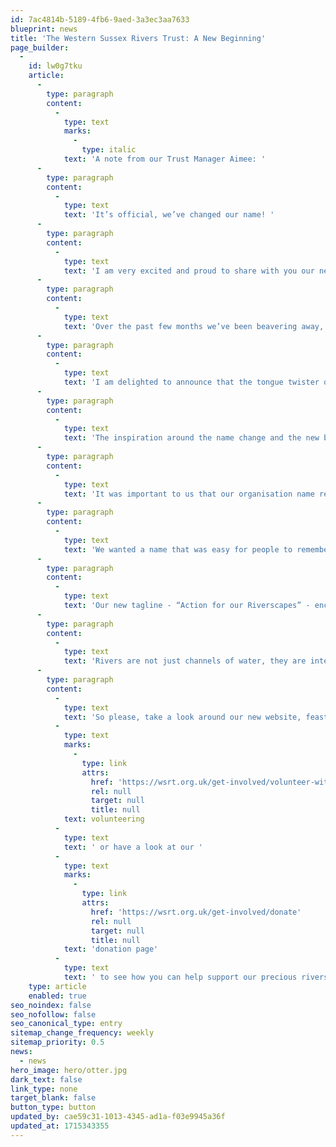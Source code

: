 ```yaml
---
id: 7ac4814b-5189-4fb6-9aed-3a3ec3aa7633
blueprint: news
title: 'The Western Sussex Rivers Trust: A New Beginning'
page_builder:
  -
    id: lw0g7tku
    article:
      -
        type: paragraph
        content:
          -
            type: text
            marks:
              -
                type: italic
            text: 'A note from our Trust Manager Aimee: '
      -
        type: paragraph
        content:
          -
            type: text
            text: 'It’s official, we’ve changed our name! '
      -
        type: paragraph
        content:
          -
            type: text
            text: 'I am very excited and proud to share with you our new name, branding and website! '
      -
        type: paragraph
        content:
          -
            type: text
            text: 'Over the past few months we’ve been beavering away, not only on our project work on the ground supporting our rivers, but also on ensuring that our organisation is a true reflection of the work that we do. '
      -
        type: paragraph
        content:
          -
            type: text
            text: 'I am delighted to announce that the tongue twister of a name - the Arun Rother Rivers Trust - is no more. We are now known as the Western Sussex Rivers Trust.  '
      -
        type: paragraph
        content:
          -
            type: text
            text: 'The inspiration around the name change and the new branding was focused on sparking a feeling of connection between humans and nature. Rivers have always shaped our landscapes and influenced generations of human activity such as building villages on riverbanks, or using the water to transport food and goods. '
      -
        type: paragraph
        content:
          -
            type: text
            text: 'It was important to us that our organisation name reflects all of the work we do, across multiple rivers - we are of course aware that the headwaters of the Rother are in Hampshire, however the majority of our geographical area is based in West Sussex. '
      -
        type: paragraph
        content:
          -
            type: text
            text: 'We wanted a name that was easy for people to remember (and say!) and we wanted to create a brand which will inspire people to look more closely at the riverscapes around them, encouraging them to take action to help these special habitats thrive. '
      -
        type: paragraph
        content:
          -
            type: text
            text: 'Our new tagline - “Action for our Riverscapes” - encompasses this feeling. '
      -
        type: paragraph
        content:
          -
            type: text
            text: 'Rivers are not just channels of water, they are integral components of the land around us. Rivers literally shape the landscapes we live and work in. They provide a home, safety, food and shelter to a huge variety of wildlife. They provide us with beauty and joy, a haven away from the bustle of busy modern life. A place to cool down by on a hot day. A view to rest our eyes upon to soothe our tired minds. Rivers are not just rushing empty waters, they are (or should be!) a habitat teeming with life. '
      -
        type: paragraph
        content:
          -
            type: text
            text: 'So please, take a look around our new website, feast your eyes upon photos of wildlife found on our rivers, and if you feel inspired please sign up for '
          -
            type: text
            marks:
              -
                type: link
                attrs:
                  href: 'https://wsrt.org.uk/get-involved/volunteer-with-us'
                  rel: null
                  target: null
                  title: null
            text: volunteering
          -
            type: text
            text: ' or have a look at our '
          -
            type: text
            marks:
              -
                type: link
                attrs:
                  href: 'https://wsrt.org.uk/get-involved/donate'
                  rel: null
                  target: null
                  title: null
            text: 'donation page'
          -
            type: text
            text: ' to see how you can help support our precious riverscapes.'
    type: article
    enabled: true
seo_noindex: false
seo_nofollow: false
seo_canonical_type: entry
sitemap_change_frequency: weekly
sitemap_priority: 0.5
news:
  - news
hero_image: hero/otter.jpg
dark_text: false
link_type: none
target_blank: false
button_type: button
updated_by: cae59c31-1013-4345-ad1a-f03e9945a36f
updated_at: 1715343355
---
```

